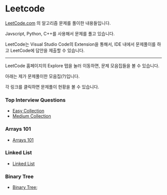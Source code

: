 # Leetcode
[LeetCode.com](https://leetcode.com) 의 알고리즘 문제를 풀이한 내용들입니다.

Javscript, Python, C++를 사용해서 문제를 풀고 있습니다.

LeetCode는 Visual Studio Code의 Extension을 통해서, IDE 내에서 문제풀이를 하고 LeetCode에 답안을 제출할 수 있습니다.

---

LeetCode 홈페이지의 Explore 탭을 눌러 이동하면, 문제 모음집들을 볼 수 있습니다.

아래는 제가 문제풀이한 모음집(?)입니다.

각 링크를 클릭하면 문제풀이 현황을 볼 수 있습니다.

### Top Interview Questions
- [Easy Collection](./Top%20Interview%20Questions/1.%20Easy%20Collection.md)
- [Medium Collection](./Top%20Interview%20Questions/2.%20Medium%20Collection.md)

### Arrays 101
- [Arrays 101](./Arrays%20101/Arrays%20101.md)

### Linked List
- [Linked List](./Linked%20List/Linked%20List.md)

### Binary Tree
- [Binary Tree](./Binary%20Tree/Binary%20Tree.md);